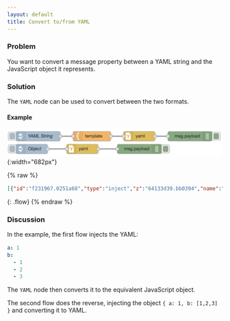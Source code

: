```yaml
---
layout: default
title: Convert to/from YAML
---
```


### Problem

You want to convert a message property between a YAML string and the JavaScript object
it represents.

### Solution

The <code class="node">YAML</code> node can be used to convert between the two
formats.

#### Example

![](/images/basic/convert-yaml.png){:width="682px"}

{% raw %}
~~~json
[{"id":"f231967.0251a68","type":"inject","z":"64133d39.bb0394","name":"YAML String","topic":"","payload":"{\"a\":1}","payloadType":"str","repeat":"","crontab":"","once":false,"onceDelay":0.1,"x":110,"y":320,"wires":[["a0110756.ecfa48"]]},{"id":"8f8f31b7.1f916","type":"debug","z":"64133d39.bb0394","name":"","active":true,"tosidebar":true,"console":false,"tostatus":false,"complete":"false","x":590,"y":320,"wires":[]},{"id":"5138ba3.c972444","type":"inject","z":"64133d39.bb0394","name":"Object","topic":"","payload":"{\"a\":1, \"b\":[1,2,3]}","payloadType":"json","repeat":"","crontab":"","once":false,"onceDelay":0.1,"x":90,"y":360,"wires":[["2fa653cc.60d3dc"]]},{"id":"50f2f4c.4a6e60c","type":"debug","z":"64133d39.bb0394","name":"","active":true,"tosidebar":true,"console":false,"tostatus":false,"complete":"false","x":430,"y":360,"wires":[]},{"id":"a0110756.ecfa48","type":"template","z":"64133d39.bb0394","name":"","field":"payload","fieldType":"msg","format":"yaml","syntax":"plain","template":"a: 1\nb:\n  - 1\n  - 2\n  - 3","output":"str","x":280,"y":320,"wires":[["104b80e2.51068f"]]},{"id":"2fa653cc.60d3dc","type":"yaml","z":"64133d39.bb0394","property":"payload","name":"","x":250,"y":360,"wires":[["50f2f4c.4a6e60c"]]},{"id":"104b80e2.51068f","type":"yaml","z":"64133d39.bb0394","property":"payload","name":"","x":430,"y":320,"wires":[["8f8f31b7.1f916"]]}]
~~~
{: .flow}
{% endraw %}

### Discussion

In the example, the first flow injects the YAML:

~~~yaml
a: 1
b:
  - 1
  - 2
  - 3
~~~

The <code class="node">YAML</code> node then converts it to the equivalent JavaScript
object.

The second flow does the reverse, injecting the object `{ a: 1, b: [1,2,3] }`
and converting it to YAML.

